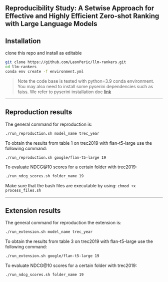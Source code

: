 Reproducibility Study: A Setwise Approach for Effective and Highly Efficient Zero-shot Ranking with Large Language Models
---
## Installation
clone this repo and install as editable
```bash
git clone https://github.com/LeonPeric/llm-rankers.git
cd llm-rankers
conda env create -f environment.yml
```
> Note the code base is tested with python=3.9 conda environment. You may also need to install some pyserini dependencies such as faiss. We refer to pyserini installation doc [link](https://github.com/castorini/pyserini/blob/master/docs/installation.md#development-installation)

---

## Reproduction results
The general command for reproduction is:
```bash
./run_reproduction.sh model_name trec_year
```
To obtain the results from table 1 on trec2019 with flan-t5-large use the following command:
```bash
./run_reproduction.sh google/flan-t5-large 19
```

To evaluate NDCG@10 scores for a certain folder with trec2019:
```bash
./run_ndcg_scores.sh folder_name 19
```
Make sure that the bash files are executable by using: `chmod +x process_files.sh`

--- 
## Extension results
The general command for reproduction the extension is:
```bash
./run_extension.sh model_name trec_year
```
To obtain the results from table 3 on trec2019 with flan-t5-large use the following command:
```bash
./run_extension.sh google/flan-t5-large 19
```

To evaluate NDCG@10 scores for a certain folder with trec2019:
```bash
./run_ndcg_scores.sh folder_name 19
```